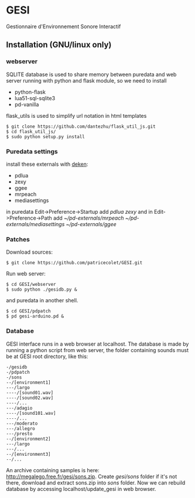 # GESI
Gestionnaire d'Environnement Sonore Interactif
## Installation (GNU/linux only)
### webserver
SQLITE database is used to share memory between puredata and web server running with python and flask module, so we need to install
* python-flask 
* lua51-sql-sqlite3
* pd-vanilla
 
flask_utils is used to simplify url notation in html templates
```
$ git clone https://github.com/dantezhu/flask_util_js.git
$ cd flask_util_js/
$ sudo python setup.py install
```
### Puredata settings
install  these externals with [deken](https://github.com/pure-data/deken):
* pdlua
* zexy
* ggee
* mrpeach
* mediasettings

in puredata Edit->Preference->Startup add *pdlua zexy* and in Edit->Preference->Path add *~/pd-externals/mrpeach ~/pd-externals/mediasettings ~/pd-externals/ggee*
### Patches
Download sources:
```
$ git clone https://github.com/patricecolet/GESI.git
```
Run web server:
 ```
$ cd GESI/webserver
$ sudo python ./gesidb.py &
```
and puredata in another shell.
```
$ cd GESI/pdpatch
$ pd gesi-arduino.pd &
```
### Database
GESI interface runs in a web browser at localhost. The database is made by running a python script from web server,
the folder containing sounds must be at GESI root directory, like this:
```
-/gesidb
-/pdpatch
-/sons
--/[environment1]
---/largo
----/[sound01.wav]
----/[sound02.wav]
----/...
---/adagio
----/[sound101.wav]
----/...
---/moderato
---/allegro
---/presto
--/[environment2]
---/largo
---/...
--/[environment3]
--/...
```
An archive containing samples is here: http://megalego.free.fr/gesi/sons.zip.
Create *gesi/sons* folder if it's not there, download and extract sons.zip into *sons* folder.
Now we can rebuild database by accessing localhost/update_gesi in web browser.






